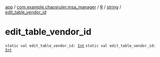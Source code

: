 [app](../../../index.md) / [com.example.chaosruler.msa_manager](../../index.md) / [R](../index.md) / [string](index.md) / [edit_table_vendor_id](.)

# edit_table_vendor_id

`static val edit_table_vendor_id: `[`Int`](https://kotlinlang.org/api/latest/jvm/stdlib/kotlin/-int/index.html)
`static val edit_table_vendor_id: `[`Int`](https://kotlinlang.org/api/latest/jvm/stdlib/kotlin/-int/index.html)